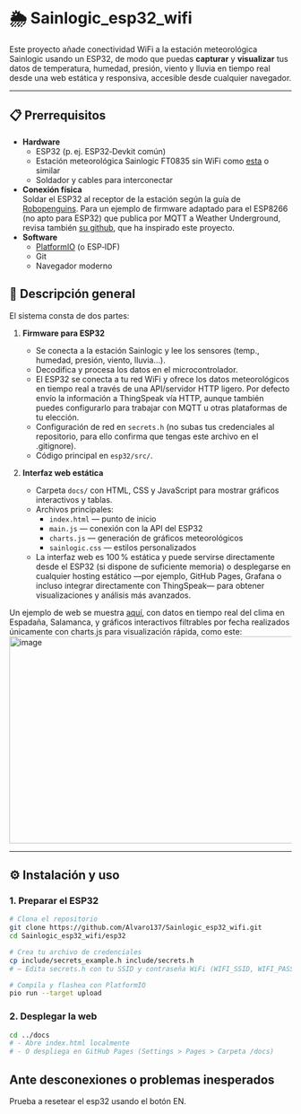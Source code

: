 # 🌦️ Sainlogic_esp32_wifi

Este proyecto añade conectividad WiFi a la estación meteorológica Sainlogic usando un ESP32, de modo que puedas **capturar** y **visualizar** tus datos de temperatura, humedad, presión, viento y lluvia en tiempo real desde una web estática y responsiva, accesible desde cualquier navegador. 

---
## 📋 Prerrequisitos

- **Hardware**  
  - ESP32 (p. ej. ESP32‑Devkit común)  
  - Estación meteorológica Sainlogic FT0835 sin WiFi como [esta](https://www.amazon.es/Meteorol%C3%B3gica-Inal%C3%A1mbrica-Exteriores-Temperatura-Despertador/dp/B08P5VZKKJ/ref=sr_1_8?crid=3PWAMGKN7AA16&keywords=estacion%2Bmeteorologica%2Bpluviometro&qid=1695751250&refinements=p_36%3A2493684031&rnid=2493681031&s=lawn-garden&sprefix=estacion%2Bmeteorologica%2B%2Clawngarden%2C337&sr=1-8&ufe=app_do%3Aamzn1.fos.5e544547-1f8e-4072-8c08-ed563e39fc7d&th=1) o similar
  - Soldador y cables para interconectar  
- **Conexión física**  
  Soldar el ESP32 al receptor de la estación según la guía de [Robopenguins](https://www.robopenguins.com/weather-station/).
  Para un ejemplo de firmware  adaptado para el ESP8266 (no apto para ESP32) que publica por MQTT a Weather Underground, revisa también [su github](https://github.com/axlan/sainlogic-sdr), que ha inspirado este proyecto.
- **Software**  
  - [PlatformIO](https://platformio.org/) (o ESP‑IDF)  
  - Git  
  - Navegador moderno  

## 📖 Descripción general

El sistema consta de dos partes:

1. **Firmware para ESP32**  
   - Se conecta a la estación Sainlogic y lee los sensores (temp., humedad, presión, viento, lluvia…).  
   - Decodifica y procesa los datos en el microcontrolador.  
   - El ESP32 se conecta a tu red WiFi y ofrece los datos meteorológicos en tiempo real a través de una API/servidor HTTP ligero. Por defecto envío la información a ThingSpeak vía HTTP, aunque también puedes configurarlo para trabajar con MQTT u otras plataformas de tu elección.
   - Configuración de red en `secrets.h` (no subas tus credenciales al repositorio, para ello confirma que tengas este archivo en el .gitignore).  
   - Código principal en `esp32/src/`.

2. **Interfaz web estática**  
   - Carpeta `docs/` con HTML, CSS y JavaScript para mostrar gráficos interactivos y tablas.  
   - Archivos principales:
     - `index.html` — punto de inicio  
     - `main.js` — conexión con la API del ESP32  
     - `charts.js` — generación de gráficos meteorológicos  
     - `sainlogic.css` — estilos personalizados  
   - La interfaz web es 100 % estática y puede servirse directamente desde el ESP32 (si dispone de suficiente memoria) o desplegarse en cualquier hosting estático —por ejemplo, GitHub Pages, Grafana o incluso integrar directamente con ThingSpeak— para obtener visualizaciones y análisis más avanzados.
  
Un ejemplo de web se muestra [aquí](https://alvaro137.github.io/Sainlogic_esp32_wifi/), con datos en tiempo real del clima en Espadaña, Salamanca, y gráficos interactivos filtrables por fecha realizados únicamente con charts.js para visualización rápida, como este:
<img width="1771" height="369" alt="image" src="https://github.com/user-attachments/assets/e69a65da-aabf-4c33-9742-02d4883170c2" />

---

## ⚙️ Instalación y uso

### 1. Preparar el ESP32

```bash
# Clona el repositorio
git clone https://github.com/Alvaro137/Sainlogic_esp32_wifi.git
cd Sainlogic_esp32_wifi/esp32

# Crea tu archivo de credenciales
cp include/secrets_example.h include/secrets.h
# — Edita secrets.h con tu SSID y contraseña WiFi (WIFI_SSID, WIFI_PASS), y opcionalmente tus credenciales de Thingspeak (TS_CHANNEL_ID y TS_WRITE_APIKEY).

# Compila y flashea con PlatformIO
pio run --target upload
```
### 2. Desplegar la web

```bash
cd ../docs
# - Abre index.html localmente
# - O despliega en GitHub Pages (Settings > Pages > Carpeta /docs)
```

## Ante desconexiones o problemas inesperados
Prueba a resetear el esp32 usando el botón EN.
